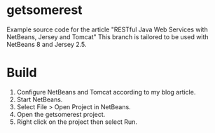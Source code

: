 # getsomerest

Example source code for the article "RESTful Java Web Services with NetBeans, Jersey and Tomcat"
This branch is tailored to be used with NetBeans 8 and Jersey 2.5.

# Build

1. Configure NetBeans and Tomcat according to my blog article.
2. Start NetBeans.
3. Select File > Open Project in NetBeans.
4. Open the getsomerest project.
4. Right click on the project then select Run.
